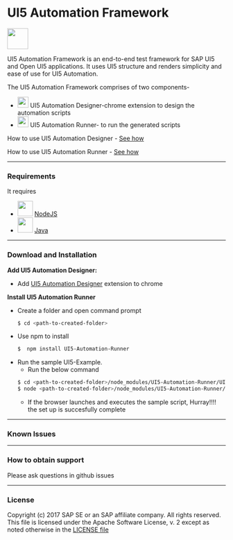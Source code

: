 # UI5 Automation Framework


<img src="https://github.com/raw/SAP/ui5-automation-framework/master/images/vyper.gif" width="48">

UI5 Automation Framework is an end-to-end test framework for SAP UI5 and Open UI5 applications. It uses UI5 structure and renders simplicity and ease of use for UI5 Automation.

The UI5 Automation Framework comprises of two components-

* <img src="https://github.com/raw/SAP/ui5-automation-framework/master/images/chrome.png" width="25"> UI5 Automation Designer-chrome extension to design the automation scripts
* <img src="https://github.com/raw/SAP/ui5-automation-framework/master/images/npm.png" width="25"> UI5 Automation Runner- to run the generated scripts


How to use UI5 Automation Designer - <a href="https://youtube.com">See how</a>

How to use UI5 Automation Runner - <a href="https://youtube.com">See how</a>

----
### Requirements
It requires
* <img src="https://github.com/raw/SAP/ui5-automation-framework/master/images/nodejs.png" width="35">  [NodeJS](https://nodejs.org/)
* <img src="https://github.com/raw/SAP/ui5-automation-framework/master/images/java.png" width="35">  [Java](https://java.com/en/)
---
### Download and Installation
__Add UI5 Automation Designer:__
* Add  [UI5 Automation Designer](https://chrome.google.com/webstore/detail/ui5-inspector/) extension to chrome

__Install UI5 Automation Runner__

* Create a folder and open command prompt
    ```sh
    $ cd <path-to-created-folder>
    ```
* Use npm to install
    ```sh
    $  npm install UI5-Automation-Runner
    ```
* Run the sample UI5-Example.
    * Run the below command
    ```sh
    $ cd <path-to-created-folder>/node_modules/UI5-Automation-Runner/UI5Example
    $ node <path-to-created-folder>/node_modules/UI5-Automation-Runner/protractor/bin/protractor conf.js
    ```
    * If the browser launches and executes the sample script, Hurray!!!! the set up is succesfully complete
---
### Known Issues
---
### How to obtain support
Please ask questions in github issues

---
### License
Copyright (c) 2017 SAP SE or an SAP affiliate company. All rights reserved.
This file is licensed under the Apache Software License, v. 2 except as noted otherwise in the
[LICENSE file](https://github.wdf.sap.corp/TechnologyTestCenter-Framework-Tools/Vyper4All/blob/master/LICENSE.txt)
